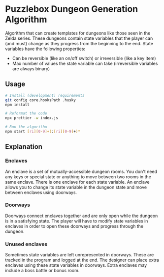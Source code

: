 # Puzzlebox Dungeon Generation Algorithm
Algorithm that can create templates for dungeons like those seen in the Zelda series.
These dungeons contain state variables that the player can (and must) change as they progress from the beginning to the end.
State variables have the following properties:
- Can be reversible (like an on/off switch) or irreversible (like a key item)
- Max number of values the state variable can take (irreversible variables are always binary)

## Usage

```bash
# Install (development) requirements
git config core.hooksPath .husky
npm install

# Reformat the code
npx prettier -w index.js

# Run the algorithm
npm start [ri][0-9]+(:[ri][0-9]+)*
```

## Explanation
### Enclaves
An enclave is a set of mutually-accessible dungeon rooms.
You don't need any keys or special state or anything to move between two rooms in the same enclave.
There is one enclave for each state variable.
An enclave allows you to change its state variable in the dungeon state and move between enclaves using doorways.

### Doorways
Doorways connect enclaves together and are only open while the dungeon is in a satisfying state.
The player will have to modify state variables in enclaves in order to open these doorways and progress through the dungeon.

### Unused enclaves
Sometimes state variables are left unrepresented in doorways.
These are tracked in the program and logged at the end.
The designer can place extra enclaves using these state variables in doorways.
Extra enclaves may include a boss battle or bonus room.